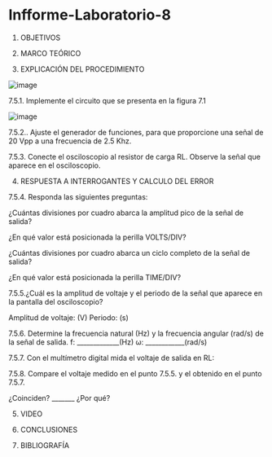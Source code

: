 # Infforme-Laboratorio-8

1. OBJETIVOS



2. MARCO TEÓRICO 


3. EXPLICACIÓN DEL PROCEDIMIENTO

![image](https://user-images.githubusercontent.com/93899720/153695107-3e59fe1e-50b9-4db8-8ebe-88bb5c088ae4.png)

7.5.1. Implemente el circuito que se presenta en la figura 7.1

![image](https://user-images.githubusercontent.com/93899720/153695131-56682eb5-12e7-450e-8150-97ec5fb084fd.png)

7.5.2.. Ajuste el generador de funciones, para que proporcione una señal de 20 Vpp a una frecuencia de 2.5 Khz.

7.5.3. Conecte el osciloscopio al resistor de carga RL. Observe la señal que aparece en el osciloscopio.


4. RESPUESTA A INTERROGANTES Y CALCULO DEL ERROR

7.5.4. Responda las siguientes preguntas:

¿Cuántas divisiones por cuadro abarca la amplitud pico de la señal de salida?

¿En qué valor está posicionada la perilla VOLTS/DIV?

¿Cuántas divisiones por cuadro abarca un ciclo completo de la señal de salida?

¿En qué valor está posicionada la perilla TIME/DIV? 

7.5.5.¿Cuál es la amplitud de voltaje y el periodo de la señal que aparece en la pantalla del osciloscopio?

Amplitud de voltaje: (V)
Periodo: (s)

7.5.6. Determine la frecuencia natural (Hz) y la frecuencia angular (rad/s) de la señal de
salida.
f: _____________(Hz)
ω: ____________(rad/s)

7.5.7. Con el multímetro digital mida el voltaje de salida en RL:

7.5.8. Compare el voltaje medido en el punto 7.5.5. y el obtenido en el punto 7.5.7.

¿Coinciden? _______ ¿Por qué?

5. VIDEO


6. CONCLUSIONES


7. BIBLIOGRAFÍA
